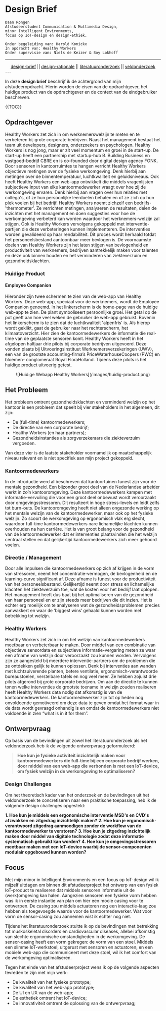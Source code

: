 # Design Brief

	Daan Rongen
	Afstudeerstudent Communication & Multimedia Design,
	minor Intelligent Environments, 
	focus op IoT-design en design-ethiek.
		
	Onder begeleiding van: Harold Konickx
	In opdracht van: Healthy Workers
	Onder supervisie van: Niels de Keizer & Boy Lokhoff

---
<div align="center">
<a href="https://github.com/daanrongen/delta/blob/master/library/design-brief.md">design-brief</a> || <a href="https://github.com/daanrongen/delta/blob/master/library/design-rationale.md">design-rationale</a> || <a href="https://github.com/daanrongen/delta/blob/master/library/literatuuronderzoek.md">literatuuronderzoek</a> || <a href="https://github.com/daanrongen/delta/blob/master/library/veldonderzoek.md">veldonderzoek</a>
</div>
---

In deze **design brief** beschrijf ik de achtergrond van mijn afstudeeropdracht. Hierin worden de eisen van de opdrachtgever, het huidige product van de opdrachtgever en de context van de eindgebruiker beschreven.

{{TOC}}

## Opdrachtgever
Healthy Workers zet zich in om werknemerswelzijn te meten en te verbeteren bij grote corporate bedrijven. Naast het management bestaat het team uit developers, designers, onderzoekers en psychologen. Healthy Workers is nog jong, maar er zit veel momentum en groei in de start-up. De start-up heeft een partnership met startup-hub B. Building Business en vastgoed-bedrijf CBRE en is co-founded door digital design agency FONK. Door sensoren in kantoorruimtes te hangen verricht Healthy Workers objectieve metingen over de fysieke werkomgeving. Denk hierbij aan metingen over de binnentemperatuur, luchtkwaliteit en geluidsniveaus. Ook heeft Healthy Workers een web-app ontwikkelt die middels vragenlijsten subjectieve input van elke kantoormedewerker vraagt over hoe zij de werkomgeving ervaren. Denk hierbij aan vragen over hun relaties met collega's, of ze hun persoonlijke leerdoelen behalen en of ze zich op hun plek voelen bij het bedrijf. Healthy Workers noemt zichzelf een bedrijfs-'thermometer'. Ze verrichten metingen, analyseren de resultaten, delen de inzichten met het management en doen suggesties voor hoe de werkomgeving verbeterd kan worden waardoor het werknemers-welzijn zal stijgen. Ook is Healthy Workers vervolgens gekoppeld met interventie-partijen die deze verbeteringen kunnen implementeren. De interventies worden gevalideerd op haar rendabiliteit. Dit proces wordt herhaald totdat het personeelsbestand aantoonbaar meer bevlogen is. De voornaamste doelen van Healthy Workers zijn het laten stijgen van bevlogenheid en productiviteit van werknemers, bedrijven aantrekkelijk maken voor talenten en deze ook binnen houden en het verminderen van ziekteverzuim en gezondheidsklachten.

### Huidige Product
#### Employee Companion
Hieronder zijn twee schermen te zien van de web-app van Healthy Workers. Deze web-app, speciaal voor de werknemers, wordt de Employee Companion genoemd. In het linkerscherm is de home-page van de huidige web-app te zien. De plant symboliseert persoonlijke groei. Het getal op de pot geeft aan hoe veel weken de gebruiker de web-app gebruikt. Bovenin het linkerscherm is te zien dat de luchtkwaliteit 'alpenfris' is. Als hierop wordt geklikt, gaat de gebruiker naar het rechterscherm, het klimaatoverzicht. Hier zien de kantoormedewerkers de informatie die real-time van de geplaatste sensoren komt. Healthy Workers heeft in het afgelopen halfjaar drie pilots bij corporate bedrijven uitgevoerd. Deze vonden plaats bij Uitvoeringsinstituut Werknemersverzekeringen (UWV), een van de grootste accounting-firma’s PriceWaterhouseCoopers (PWC) en bloemen- conglomeraat Royal FloraHolland. Tijdens deze pilots is het huidige product uitvoerig getest.

<div align="center">
![Huidige Webapp Healthy Workers](/images/huidig-product.png)
</div>

## Het Probleem
Het probleem omtrent gezondheidsklachten en verminderd welzijn op het kantoor is een probleem dat speelt bij vier stakeholders in het algemeen, dit zijn:
- De (full-time) kantoormedewerkers;
- De directie van een corporate bedrijf;
- Healthy Workers (en haar partners);
- Gezondheidsinstanties als zorgverzekeraars die ziekteverzuim vergoeden.

Van deze vier is de laatste stakeholder voornamelijk op maatschappelijk niveau relevant en is niet specifiek aan mijn project gekoppeld.

### Kantoormedewerkers
In de introductie werd al beschreven dat kantoortuinen funest zijn voor de mentale gezondheid. Een bijzonder groot deel van de Nederlandse arbeider werkt in zo’n kantooromgeving. Deze kantoormedewerkers kampen met informatie-vervuiling die voor een groot deel onbewust wordt veroorzaakt door omgevingsstressoren. Dit resulteert in hoge stress-levels en leidt zelfs tot burn-outs. De kantooromgeving heeft niet alleen ongezonde werking op het mentale welzijn van de kantoormedewerker, maar ook op het fysieke welzijn. Zo scoort de werkomgeving op ergonomisch vlak erg slecht, waardoor full-time kantoormedewerkers nare lichamelijke klachten kunnen overhouden na hun carrière. Het is van groot belang voor de gezondheid van de kantoormedewerker dat er interventies plaatsvinden die het welzijn centraal stellen en dat gelijkertijd kantoormedewerkers zich meer gehoord voelen.

### Directie / Management
Door alle impulsen die kantoormedewerkers op zich af krijgen in de vorm van stressoren, neemt het concentratie-vermogen, de bevlogenheid en de learning-curve significant af. Deze afname is funest voor de productiviteit van het personeelsbestand. Gelijkertijd neemt door stress en lichamelijke klachten het ziekteverzuim toe, wat de kosten voor het bedrijf laat oplopen. Het management heeft dus baat bij het optimaliseren van de gezondheid van haar personeel en er zijn steeds meer bedrijven die dit inzien. Het is echter erg moeilijk om te analyseren wat de gezondheidsproblemen precies aanwakkert en waar de ‘biggest wins’ gehaald kunnen worden met betrekking tot welzijn.

### Healthy Workers
Healthy Workers zet zich in om het welzijn van kantoormedewerkers meetbaar en verbeterbaar te maken. Door middel van een combinatie van objectieve sensordata en subjectieve informatie-vergaring meten ze waar een afname van welzijn door veroorzaakt zou kunnen worden. Vervolgens zijn ze aangesteld bij meerdere interventie-partners om de problemen die ze ontdekken gelijk te kunnen oplossen. Denk bij interventies aan wanden met luchtzuiverende planten, betere ventilatie, ergonomisch-verantwoorde bureaustoelen, verstelbare tafels en nog veel meer. Ze hebben zojuist drie pilots afgerond bij grote corporate bedrijven. Om aan de directie te kunnen tonen welke interventies de grootste toename in welzijn zouden realiseren heeft Healthy Workers data nodig dat afkomstig is van de kantoormedewerkers. De kantoormedewerker zijn tot op heden nog onvoldoende gemotiveerd om deze data te geven omdat het format waar in de data wordt gevraagd onhandig is en omdat de kantoormedewerkers niet voldoende in zien “what is in it for them”.

## Ontwerpvraag
Op basis van de bevindingen uit zowel het literatuuronderzoek als het veldonderzoek heb ik de volgende ontwerpvraag geformuleerd:

> **Hoe kun je fysieke activiteit inzichtelijk maken voor kantoormedewerkers die full-time bij een corporate bedrijf werken, door middel van een web-app die verbonden is met een IoT-device, om fysiek welzijn in de werkomgeving te optimaliseren?**

### Design Challenges
Om het theoretisch kader van het onderzoek en de bevindingen uit het veldonderzoek te concretiseren naar een praktische toepassing, heb ik de volgende design challenges opgesteld:

**1. Hoe kun je middels een ergonomische interventie MSD's en CVD's afzwakken en zitgedrag inzichtelijk maken?**
**2. Hoe kun je ergonomisch-verantwoord zitgedrag aanmoedigen zonder de workflow van de kantoormedewerker te verstoren?**
**3. Hoe kun je zitgedrag inzichtelijk maken door middel van digitale technologie zodat deze informatie systematisch gebruikt kan worden?**
**4. Hoe kun je omgevingsstressoren meetbaar maken met een IoT-device waarbij de sensor-componenten modulair opgebouwd kunnen worden?**

## Focus
Met mijn minor in Intelligent Environments en een focus op IoT-design wil ik mijzelf uitdagen om binnen dit afstudeerproject het ontwerp van een fysiek IoT-product te realiseren dat middels sensoren informatie uit de (werk)omgeving kan halen. Aangezien sensoren een fysieke vorm hebben was ik in eerste instantie van plan om hier een mooie casing voor te ontwerpen. De casing zou middels actuatoren nog een interactie-laag zou hebben als toegevoegde waarde voor de kantoormedewerker. Wat voor vorm de sensor-casing zou aannemen wist ik echter nog niet.

Tijdens het literatuuronderzoek stuitte ik op de bevindingen met betrekking tot muskoskeletal disorders en cardiovascular diseases, allebei afkomstig van slechte ergonomische omstandigheden in de werkomgeving. De sensor-casing heeft een vorm gekregen: de vorm van een stoel. Middels een slimme IoT-werkstoel, uitgerust met sensoren en actuatoren, en een mobiele web-app die communiceert met deze stoel, wil ik het comfort van de werkomgeving optimaliseren.

Tegen het einde van het afstudeerproject wens ik op de volgende aspecten tevreden te zijn met mijn werk:

- De kwaliteit van het fysieke prototype;
- De kwaliteit van het web-app prototype;
- De UI en UX van de web-app;
- De esthetiek omtrent het IoT-device;
- De innovativiteit omtrent de oplossing van de ontwerpvraag;

